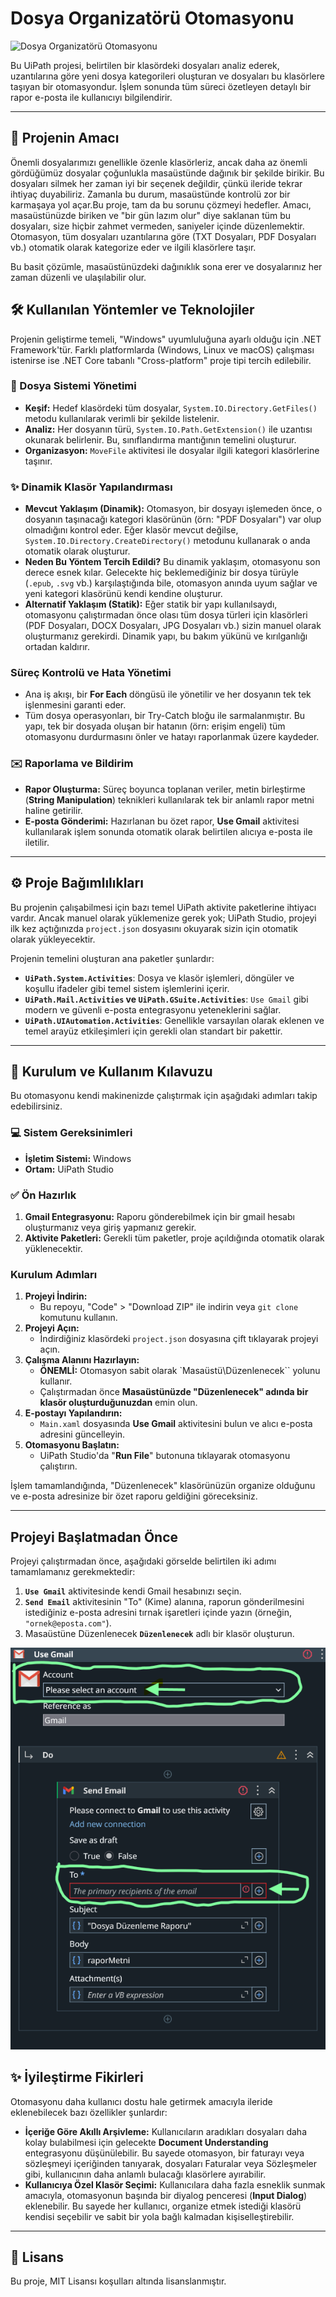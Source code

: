 # Dosya Organizatörü Otomasyonu

![Dosya Organizatörü Otomasyonu](assets/FileEditor.gif)

Bu UiPath projesi, belirtilen bir klasördeki dosyaları analiz ederek, uzantılarına göre yeni dosya kategorileri oluşturan ve dosyaları bu klasörlere taşıyan bir otomasyondur. İşlem sonunda tüm süreci özetleyen detaylı bir rapor e-posta ile kullanıcıyı bilgilendirir. 

---

## 🎯 Projenin Amacı

Önemli dosyalarımızı genellikle özenle klasörleriz, ancak daha az önemli gördüğümüz dosyalar çoğunlukla masaüstünde dağınık bir şekilde birikir. Bu dosyaları silmek her zaman iyi bir seçenek değildir, çünkü ileride tekrar ihtiyaç duyabiliriz. Zamanla bu durum, masaüstünde kontrolü zor bir karmaşaya yol açar.Bu proje, tam da bu sorunu çözmeyi hedefler. Amacı, masaüstünüzde biriken ve "bir gün lazım olur" diye saklanan tüm bu dosyaları, size hiçbir zahmet vermeden, saniyeler içinde düzenlemektir. Otomasyon, tüm dosyaları uzantılarına göre (TXT Dosyaları, PDF Dosyaları vb.) otomatik olarak kategorize eder ve ilgili klasörlere taşır. 

Bu basit çözümle, masaüstünüzdeki dağınıklık sona erer ve dosyalarınız her zaman düzenli ve ulaşılabilir olur. 

## 🛠️ Kullanılan Yöntemler ve Teknolojiler

Projenin geliştirme temeli, "Windows" uyumluluğuna ayarlı olduğu için .NET Framework'tür. Farklı platformlarda (Windows, Linux ve macOS) çalışması istenirse ise .NET Core tabanlı "Cross-platform" proje tipi tercih edilebilir. 

### 📂 Dosya Sistemi Yönetimi

*   **Keşif:** Hedef klasördeki tüm dosyalar, `System.IO.Directory.GetFiles()` metodu kullanılarak verimli bir şekilde listelenir.
*   **Analiz:** Her dosyanın türü, `System.IO.Path.GetExtension()` ile uzantısı okunarak belirlenir. Bu, sınıflandırma mantığının temelini oluşturur.
*   **Organizasyon:** `MoveFile` aktivitesi ile dosyalar ilgili kategori klasörlerine taşınır.

### ✨ Dinamik Klasör Yapılandırması

*   **Mevcut Yaklaşım (Dinamik):** Otomasyon, bir dosyayı işlemeden önce, o dosyanın taşınacağı kategori klasörünün (örn: "PDF Dosyaları") var olup olmadığını kontrol eder. Eğer klasör mevcut değilse, `System.IO.Directory.CreateDirectory()` metodunu kullanarak o anda otomatik olarak oluşturur.
*   **Neden Bu Yöntem Tercih Edildi?** Bu dinamik yaklaşım, otomasyonu son derece esnek kılar. Gelecekte hiç beklemediğiniz bir dosya türüyle (`.epub`, `.svg` vb.) karşılaştığında bile, otomasyon anında uyum sağlar ve yeni kategori klasörünü kendi kendine oluşturur.
*   **Alternatif Yaklaşım (Statik):** Eğer statik bir yapı kullanılsaydı, otomasyonu çalıştırmadan önce olası tüm dosya türleri için klasörleri (PDF Dosyaları, DOCX Dosyaları, JPG Dosyaları vb.) sizin manuel olarak oluşturmanız gerekirdi. Dinamik yapı, bu bakım yükünü ve kırılganlığı ortadan kaldırır.

###  Süreç Kontrolü ve Hata Yönetimi

*   Ana iş akışı, bir **For Each** döngüsü ile yönetilir ve her dosyanın tek tek işlenmesini garanti eder.
*  Tüm dosya operasyonları, bir Try-Catch bloğu ile sarmalanmıştır. Bu yapı, tek bir dosyada oluşan bir hatanın (örn: erişim engeli) tüm otomasyonu durdurmasını önler ve hatayı raporlanmak üzere kaydeder. 

### ✉️ Raporlama ve Bildirim

*   **Rapor Oluşturma:** Süreç boyunca toplanan veriler, metin birleştirme (**String Manipulation**) teknikleri kullanılarak tek bir anlamlı rapor metni haline getirilir.
*   **E-posta Gönderimi:** Hazırlanan bu özet rapor, **Use Gmail** aktivitesi kullanılarak işlem sonunda otomatik olarak belirtilen alıcıya e-posta ile iletilir.

---

## ⚙️ Proje Bağımlılıkları

Bu projenin çalışabilmesi için bazı temel UiPath aktivite paketlerine ihtiyacı vardır. Ancak manuel olarak yüklemenize gerek yok; UiPath Studio, projeyi ilk kez açtığınızda `project.json` dosyasını okuyarak sizin için otomatik olarak yükleyecektir.

Projenin temelini oluşturan ana paketler şunlardır:

*   **`UiPath.System.Activities`**: Dosya ve klasör işlemleri, döngüler ve koşullu ifadeler gibi temel sistem işlemlerini içerir.
*   **`UiPath.Mail.Activities` ve `UiPath.GSuite.Activities`**: `Use Gmail` gibi modern ve güvenli e-posta entegrasyonu yeteneklerini sağlar.
*   **`UiPath.UIAutomation.Activities`**: Genellikle varsayılan olarak eklenen ve temel arayüz etkileşimleri için gerekli olan standart bir pakettir.

---

## 🚀 Kurulum ve Kullanım Kılavuzu

Bu otomasyonu kendi makinenizde çalıştırmak için aşağıdaki adımları takip edebilirsiniz.

### 💻 Sistem Gereksinimleri

*   **İşletim Sistemi:** Windows
*   **Ortam:** UiPath Studio

### ✅ Ön Hazırlık

1.  **Gmail Entegrasyonu:** Raporu gönderebilmek için bir gmail hesabı oluşturmanız veya giriş yapmanız gerekir.
2.  **Aktivite Paketleri:** Gerekli tüm paketler, proje açıldığında otomatik olarak yüklenecektir.

###   Kurulum Adımları

1.  **Projeyi İndirin:**
    *   Bu repoyu, "Code" > "Download ZIP" ile indirin veya `git clone` komutunu kullanın.
2.  **Projeyi Açın:**
    *   İndirdiğiniz klasördeki `project.json` dosyasına çift tıklayarak projeyi açın.
3.  **Çalışma Alanını Hazırlayın:**
    *   **ÖNEMLİ:** Otomasyon sabit olarak `Masaüstü\Düzenlenecek`` yolunu kullanır.
    *   Çalıştırmadan önce **Masaüstünüzde "Düzenlenecek" adında bir klasör oluşturduğunuzdan** emin olun.
4.  **E-postayı Yapılandırın:**
    *   `Main.xaml` dosyasında **Use Gmail** aktivitesini bulun ve alıcı e-posta adresini güncelleyin.
5.  **Otomasyonu Başlatın:**
    *   UiPath Studio'da "**Run File**" butonuna tıklayarak otomasyonu çalıştırın.

İşlem tamamlandığında, "Düzenlenecek" klasörünüzün organize olduğunu ve e-posta adresinize bir özet raporu geldiğini göreceksiniz.

---

## Projeyi Başlatmadan Önce

Projeyi çalıştırmadan önce, aşağıdaki görselde belirtilen iki adımı tamamlamanız gerekmektedir:

1.  **`Use Gmail`** aktivitesinde kendi Gmail hesabınızı seçin.
2.  **`Send Email`** aktivitesinin "To" (Kime) alanına, raporun gönderilmesini istediğiniz e-posta adresini tırnak işaretleri içinde yazın (örneğin, `"ornek@eposta.com"`).
3.   Masaüstüne Düzenlenecek **`Düzenlenecek`** adlı bir klasör oluşturun.

![Kurulum Adımları](<assets/How can I start the project.png>)

## ✨ İyileştirme Fikirleri

Otomasyonu daha kullanıcı dostu hale getirmek amacıyla ileride eklenebilecek bazı özellikler şunlardır:

*   **İçeriğe Göre Akıllı Arşivleme:** Kullanıcıların aradıkları dosyaları daha kolay bulabilmesi için gelecekte **Document Understanding** entegrasyonu düşünülebilir. Bu sayede otomasyon, bir faturayı veya sözleşmeyi içeriğinden tanıyarak, dosyaları Faturalar veya Sözleşmeler gibi, kullanıcının daha anlamlı bulacağı klasörlere ayırabilir. 
*   **Kullanıcıya Özel Klasör Seçimi:** Kullanıcılara daha fazla esneklik sunmak amacıyla, otomasyonun başında bir diyalog penceresi (**Input Dialog**) eklenebilir. Bu sayede her kullanıcı, organize etmek istediği klasörü kendisi seçebilir ve sabit bir yola bağlı kalmadan kişiselleştirebilir. 

---

## 📄 Lisans

Bu proje, MIT Lisansı koşulları altında lisanslanmıştır.

